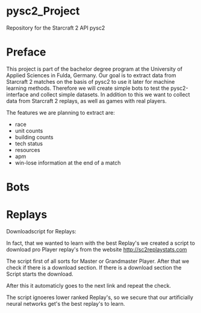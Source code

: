 # pysc2_Project
Repository for the Starcraft 2 API pysc2

# Preface

This project is part of the bachelor degree program at the University of Applied Sciences in Fulda, Germany.
Our goal is to extract data from Starcraft 2 matches on the basis of pysc2 to use it later for machine learning methods.
Therefore we will create simple bots to test the pysc2-interface and collect simple datasets. In addition to this we want
to collect data from Starcraft 2 replays, as well as games with real players.

The features we are planning to extract are:
* race
* unit counts
* building counts
* tech status
* resources
* apm
* win-lose information at the end of a match

# Bots

# Replays

Downloadscript for Replays:

In fact, that we wanted to learn with the best Replay's we created a script to download 
pro Player replay's from the website http://sc2replaystats.com

The script first of all sorts for Master or Grandmaster Player. After that we check
if there is a download section. If there is a download section the Script starts the download.

After this it automaticly goes to the next link and repeat the check.

The script ignoeres lower ranked Replay's, so we secure that our 
artificially neural networks get's the best replay's to learn.
